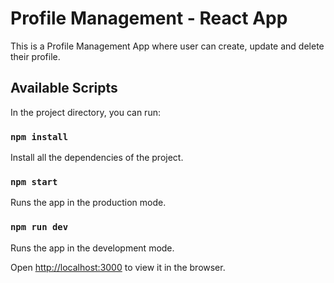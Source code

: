 # Profile Management - React App

This is a Profile Management App where user can create, update and delete their profile. 

## Available Scripts

In the project directory, you can run:

### `npm install`

Install all the dependencies of the project.

### `npm start`

Runs the app in the production mode.


### `npm run dev`

Runs the app in the development mode.

Open [http://localhost:3000](http://localhost:3000) to view it in the browser.

